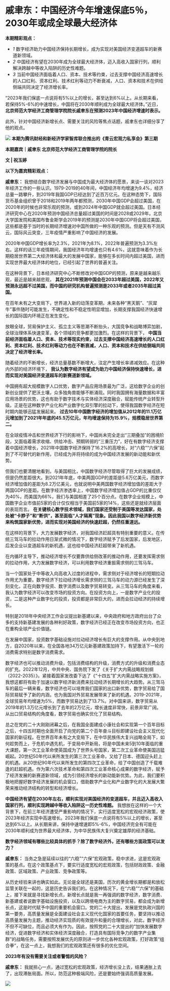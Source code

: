 # 戚聿东：中国经济今年增速保底5％，2030年或成全球最大经济体

**本期精彩观点：**

  * _1_ 数字经济助力中国经济保持长期增长，成为实现对美国经济变道超车的新赛道新领域。
  * _2_ 中国经济有望在2030年成为全球最大经济体，迈入高收入国家行列，顺利解决跨越中等收入陷阱的历史性难题。
  * _3_ 当前中国经济面临着人口、资本、技术等约束，过去支撑中国经济高速增长的人口红利、资本红利、技术红利等动力不断衰减，人口、资本和技术在供给侧端共同决定了经济增长率。

“2023年我们保底一点说将有5%以上的增长，甚至达到6%以上。从长期来看，若保持5%-6%的中速增长，中国将在2030年顺利成为全球最大经济体。”近日，
**北京师范大学经济工商管理学院院长戚聿东在预测2023年中国经济增速时表示。**

此外，针对中国经济新增长点、需要关注的风险等焦点话题，戚聿东也详细分享了他的观点。

![](https://inews.gtimg.com/news_bt/O7r8Lt59RzOdQeR3LkyENtpTwtxOGggiRcdCsQDARyvVkAA/1000)
**本期为腾讯财经和新经济学家智库联合推出的《青云宏观力私享会》第三期**

**本期嘉宾｜戚聿东 北京师范大学经济工商管理学院的院长**

**文 | 祝玉婷**

**以下为嘉宾精彩观点：**

**戚聿东：**
我想结合数字经济发展与中国成为最大经济体的愿景，来谈一谈对2023年经济工作的一些认识。1979-2019的40年间，中国经济年均增速为9.4%，经济总量一路攀升，到2019年我国GDP已经达到了近百万亿元。在这种态势下，国际货币基金组织曾于2018和2019年两年都预测，2030年中国GDP会超过美国，在2020年的时候也非常乐观的预测，或到2024年中国GDP就会超过美国。日本经济研究中心在2020年预测中国经济总量超过美国的时间是2028或2029年。北京大学国发院和美国布鲁金斯学会2019年的预测是2030年中国GDP将会超过美国，这些都是基于当时的长期经济增速对中国所做的一种乐观的预测。但是天有不测风云，国际风云突变，三年疫情严重影响了中国经济的发展。

2020年中国GDP增长率为2.3%，2021年为8.1%，2022年普遍预测为3.3%左右。这样的话三年疫情期间，我国经济年均增速也只有4.6%，这就意味着作为长期稳居世界第二大经济体和最大的发展中国家，能够在多长时间内超过美国，进而实现世界最大经济体的地位，已经引起了世界的普遍关注。

在这种背景下，日本经济研究中心不断修改对中国GDP的预测，原来是越来越乐观，最近是越来越悲观，
**其在2021年预测中国会在2033年超过美国，2022年又预测永远超不过美国，而中国的研究机构普遍预测是2033年或者2035年超过美国。**

在百年未有之大变局下，世界进入新的动荡变革期，未来各种“黑天鹅”、“灰犀牛”事件随时可能发生，不确定性和不稳定性明显增加，长期支撑我国经济快速增长的国际国内环境正在发生变化。

放眼全球，贸易保护主义、孤立主义等思潮不断抬头，大国竞争和战略博弈加剧，全球治理体系快速变革，各个领域的竞争都更加激烈。在这样的背景下，
**中国当前经济面临着人口、资本、技术等现实约束，过去支撑中国经济高速增长的人口红利、资本红利、技术红利等动力也在不断衰减，人口、资本和技术在供给侧端共同决定了经济增长率。**

随着经济的不断增长，经济总量基数不断增大，注定产生增长率递减效应。在这种内外部的经济环境下，
**我认为数字经济有望成为助力中国经济保持快速增长，进而实现对美国经济变道超车的新赛道新领域。**

中国拥有超大规模数字人口优势，数字产品应用场景最为广泛，这给数字企业的创新创业提供了肥沃土壤，众多独角兽能够不断涌现。同时我国拥有海量数据和丰富应用场景的优势，这也有助于数字技术与实体经济深度融合，赋能传统产业转型升级。正是在这种数字产业化和产业数字化双引擎的拉动下，使得我国数字经济在短时期内能够迅猛发展起来。
**过去10年中国数字经济的增加值从2012年的11.1万亿元增加到了2021年年底的45.5万亿元，年均增速保持为15.9%，规模稳居世界第二。**

在全球疫情冲击和世界经济下行的影响下，中国尚未完全走出“三期叠加”的困境阶段，又面临着需求收缩、供给冲击、预期转弱的“三重压力”，好在有数字经济支撑着中国经济增长，2021年中国数字经济保持了16.2%的高增长，对“六稳”“六保”起到了不可替代的新作用，已经成为并将持续的成为中国经济发展的新动能和新优势。

但我们也要清醒地看到，与美国相比，中国数字经济尽管取得了巨大的发展成绩，但是仍然差距很大。到2021年年底，中美两国GDP的差距是5.6万亿美元，而数字经济增加值的差距为8.2万亿美元，也就说明中美两国数字经济增加值的差距大于两国GDP的差距。在数字经济渗透率上，中国数字经济增加值占GDP的比重仅仅为40%，而美国为66%，我们与美国相差了25个百分点。在数字企业规模上，中国数字企业市值前5家的合计仅仅相当于美国前5家的14%，这些还是就经济层面的表现而言。
**在关键核心数字技术领域，我们国家还受制于美国等发达国家，处处被“卡脖子”和“断供”，甚至面临“人才隔离”现象。因此我国以数字经济新优势来构筑国家新优势，进而实现对美国经济的快速赶超，仍然任重道远。**

在这样的背景下，大力发展数字经济，对我国经济赶超具有特别重要的意义。在传统三驾马车的拉动作用日渐式微的情况下，数字经济赋予了后发国家，后发地区，后发企业以变道超车的新机遇，这也给中国经济赶超带来了新机遇。

在内循环主导下，推动经济增长不仅要靠供给侧改革的推动作用，还要发挥需求侧的拉动作用，大力发展数字经济，可以利用数字经济重振需求侧的三驾马车。

当一个国家处于中等收入向高收入过度的进程中，需求侧对于经济增长的短期拉动作用尤为重要。数字经济下拉动经济增长需求侧的三驾马车的动力源已经发生了深刻变化，正在向数字投资、数字消费以及数字贸易转变。从三驾马车的角度来看，我认为数字经济可以改变市场的投资方向。在投资方向上，一是数字产业化的投资，二是这种产业数字化的投资，投资都是非常巨大的，进而会拉动经济的持续增长。

特别是2018年中央经济工作会议提出新基建以来，中央政府和地方政府出台了众多的支持新基建发展的各种利好政策，数字经济已经正在改变市场投资方向，也正在重构全球产业价值链。

在发展中国家，投资数字基础设施对拉动经济增长有巨大的支撑作用。从中央到地方，自2020年以来，在全国各地34万亿元新基建政策加持下，有望激活下一轮的消费需求特别是数字消费需求。

数字经济也可以推动消费升级，包括消费结构的升级，消费方式的升级和消费业态的扩充。2022年12月，中共中央、国务院下发了《关于扩大内需战略规划纲（2022-2035）》。紧接着国家发改委下达了《“十四五”扩大内需战略实施方案》，我想这都将有助于加速以数字经济新消费来拉动经济长期增长的大趋势。从三驾马车的最后一辆来看，数字经济也可以培育我们国家的出口新优势，数字贸易给了国际贸易赋予了新的内涵，也为我国对外贸易发展带来了新的机遇。2019-2021年，全球贸易年均增速为5%，而数字贸易达到了13.7%。对中国来讲，数字贸易从2019年的1.3万亿元增长到了去年的2万亿元，增长速度非常快，前景非常广阔。从出口贸易结构的角度看，数字贸易也确实优化了贸易结构。

总之在党的二十大刚刚闭幕之后，在我国全面建成小康社会和实现第一个百年目标之后，十四五时期也全面开启了向党的第二个百年奋斗目标即建设社会主义现代化国家的新征程。在世界百年未有之大变局下，在中华民族伟大复兴战略全局下，如何趁势而上，于危机中遇先机，于变局中开新局，将是中国未来5到10年面临的重大课题，第一次工业革命使英国成为了世界头号国家，第二次工业革命使美国迅猛崛起。20世纪50年代以来所发生的第三次工业革命，又给了日本、德国迎头赶上的机遇。从20世纪90年代以来所发生的第四次工业革命，给了中国创造了千载难逢的赶超机遇。作为第六次技术革命和第四次工业革命核心成果的数字经济，赋予了经济发展的新赛道新领域，成为引领经济增长的新动能新优势。为此，我们要积极地把握好数字经济发展的机会窗口，借助数字产业化和产业数字化的大发展大繁荣来推动经济结构的转型和经济增长。

**中国经济有望在2030年左右，顺利实现对美国经济的变道超车，并且迈入高收入国家行列，顺利实现跨越中等收入陷阱这一历史性难题。**
我想放在这样的一个大背景下，在前三年经济遭受严重影响的情况下，实行适度宽松的宏观经济政策，使2023年经济实现中高速增长。2023年我们保底一点说将有5%以上的增长，甚至达到6%以上。从长期来讲，保持中速增速即5%-6%，中国经济完全有可能在2030年顺利成为世界最大经济体，为中华民族伟大复兴奠定雄厚的经济基础。

**数字经济领域有哪些比较具体的抓手？除了数字经济外，还有哪些方面政策可以发力？**

**戚聿东：**
当务之急是延续以往的“六稳”“六保”宏观政策，稳中求进，这是宏观政策的基点。在这个政策基点下，要实行适度宽松的宏观政策，包括财政政策、金融政策、区域政策、产业政策、竞争政策等。

从历史经验来讲也确实如此。无论是全球还是美国，历次的黄金增长期都是和放松监管关联在一起的，这是历史告诉我们的。在这种情况下，在“六稳”“六保”的基础上，接下来就是寻找新增长点，新增长点就是我一再强调的数字经济，数字消费、新基建或者说数字基础设施投资，以及以跨境电商为主的数字贸易，都会成为新增长点，这是时代赋予中国的重要机会窗口。党的二十大提出，发展是党执政兴国的第一要务，高质量发展是全面建设社会主义现代化国家的首要任务，要坚持以推动高质量发展为主题，推动经济实现质的有效提升和量的合理增长，对此，数字经济不但不可缺位，而且必须大有作为。因此，按照党的二十大提出的“加快发展数字经济，促进数字经济和实体经济深度融合，打造具有国际竞争力的数字产业集群”的战略任务，需要按照发展优先的原则进一步优化各种宏观政策，打好政策“组合拳”，在这一点上，我想我们的宏观政策还有很多的优化空间。

**2023年有没有需要关注或者警惕的风险？**

**戚聿东：** 我就担心一点，通过宽松的宏观政策，经济增长没上去，结果通胀上去了，出现滞胀局面。所以，防范这种极端风险，还是要始终强调高质量发展。

![](https://inews.gtimg.com/news_bt/Op6f5tYmiMdFQdYJqrzyBi552DHoIxNGApJXytr-fO-4wAA/1000)

